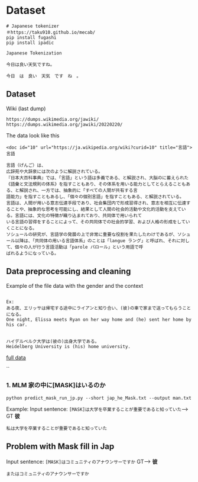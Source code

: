 # Dataset

```
# Japanese tokenizer 
＃https://taku910.github.io/mecab/
pip install fugashi  
pip install ipadic
```


```
Japanese Tokenization

今日は良い天気ですね。

今日　は　良い　天気　です　ね　。
```

## Dataset 

Wiki (last dump) 
```
https://dumps.wikimedia.org/jawiki/
https://dumps.wikimedia.org/jawiki/20220220/
```

The data look like this 
```
<doc id="10" url="https://ja.wikipedia.org/wiki?curid=10" title="言語">
言語

言語（げんご）は、
広辞苑や大辞泉には次のように解説されている。
『日本大百科事典』では、「言語」という語は多義である、と解説され、大脳のに蓄えられた《語彙と文法規則の体系》を指すこともあり、その体系を用いる能力としてとらえることもある、と解説され、一方では、抽象的に「すべての人間が共有する言
語能力」を指すこともあるし、「個々の個別言語」を指すこともある、と解説されている。
言語は、人間が用いる意志伝達手段であり、社会集団内で形成習得され、意志を相互に伝達することや、抽象的な思考を可能にし、結果として人間の社会的活動や文化的活動を支えている。言語には、文化の特徴が織り込まれており、共同体で用いられて
いる言語の習得をすることによって、その共同体での社会的学習、および人格の形成をしていくことになる。
ソシュールの研究が、言語学の発展の上で非常に重要な役割を果たしたわけであるが、ソシュール以降は、「共同体の用いる言語体系」のことは「langue ラング」と呼ばれ、それに対して、個々の人が行う言語活動は「parole パロール」という用語で呼
ばれるようになっている。 
```

##  Data preprocessing and cleaning 

Example of the file data with the gender and the context 
````
  
Ex:
ある夜、エリッサは帰宅する途中にライアンと知り合い、(彼)の車で家まで送ってもらうことになる。
One night, Elissa meets Ryan on her way home and (he) sent her home by his car.


ハイデルベルク大学は(彼の)出身大学である。
Heidelberg University is (his) home university.

```` 

[full data](https://huggingface.co/datasets/AhmedSSabir/Japanese-wiki-dump-sentence-dataset)



``
### 1. MLM 家の中に[MASK]はいるのか

```
python predict_mask_run_jp.py --short jap_he_Mask.txt --output man.txt
```

Example:
Input sentence: ```[MASK]は大学を卒業することが重要であると知っていた```--> GT  **彼**　

```
私は大学を卒業することが重要であると知っていた
```
## Problem with Mask fill in Jap

Input sentence: ```[MASK]はコミュニティのアナウンサーですか``` GT--> **彼**

```
またはコミュニティのアナウンサーですか 
```

